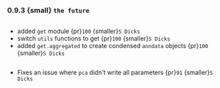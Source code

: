 ### 0.9.3 {small} `the future`

```{rubric} Features
```

* added `get` module {pr}`100` {smaller}`S Dicks`
* switch `utils` functions to get {pr}`100` {smaller}`S Dicks`
* added `get.aggregated` to create condensed `anndata` objects {pr}`100` {smaller}`S Dicks`

```{rubric} Bug fixes
```

* Fixes an issue where `pca` didn't write all parameters {pr}`91` {smaller}`S Dicks`
